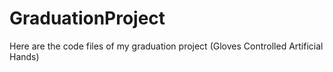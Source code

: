# GraduationProject
Here are the code files of my graduation project (Gloves Controlled Artificial Hands)
